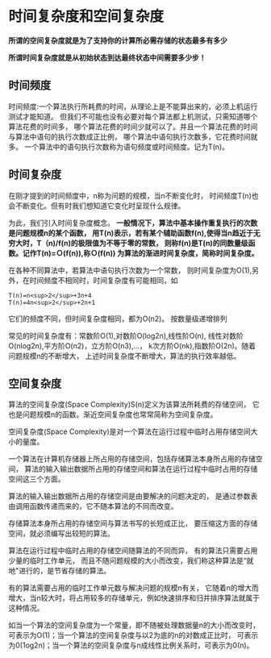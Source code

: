 # 时间复杂度和空间复杂度

**所谓的空间复杂度就是为了支持你的计算所必需存储的状态最多有多少**

**所谓时间复杂度就是从初始状态到达最终状态中间需要多少步！**


## 时间频度

时间频度:一个算法执行所耗费的时间，从理论上是不能算出来的，必须上机运行测试才能知道。
但我们不可能也没有必要对每个算法都上机测试，只需知道哪个算法花费的时间多，
哪个算法花费的时间少就可以了。并且一个算法花费的时间与算法中语句的执行次数成正比例，
哪个算法中语句执行次数多，它花费时间就多。
一个算法中的语句执行次数称为语句频度或时间频度。记为T(n)。 

## 时间复杂度

在刚才提到的时间频度中，n称为问题的规模，当n不断变化时，
时间频度T(n)也会不断变化。但有时我们想知道它变化时呈现什么规律。

为此，我们引入时间复杂度概念。
**一般情况下，算法中基本操作重复执行的次数是问题规模n的某个函数，
用T(n)表示，若有某个辅助函数f(n),使得当n趋近于无穷大时，T（n)/f(n)的极限值为不等于零的常数，
则称f(n)是T(n)的同数量级函数。记作T(n)=Ｏ(f(n)),称Ｏ(f(n))
为算法的渐进时间复杂度，简称时间复杂度。**

 在各种不同算法中，若算法中语句执行次数为一个常数，
则时间复杂度为O(1),另外，在时间频度不相同时，时间复杂度有可能相同，如

    T(n)=n<sup>2</sup>+3n+4
    T(n)=4n<sup>2</sup>+2n+1

它们的频度不同，但时间复杂度相同，都为O(n2)。 按数量级递增排列

常见的时间复杂度有：常数阶O(1),对数阶O(log2n),线性阶O(n), 
线性对数阶O(nlog2n),平方阶O(n2)，立方阶O(n3),...， 
k次方阶O(nk),指数阶O(2n)。随着问题规模n的不断增大，
上述时间复杂度不断增大，算法的执行效率越低。

## 空间复杂度

算法的空间复杂度(Space Complexity)S(n)定义为该算法所耗费的存储空间，
它也是问题规模n的函数。渐近空间复杂度也常常简称为空间复杂度。 

空间复杂度(Space Complexity)是对一个算法在运行过程中临时占用存储空间大小的量度。

一个算法在计算机存储器上所占用的存储空间，包括存储算法本身所占用的存储空间，
算法的输入输出数据所占用的存储空间和算法在运行过程中临时占用的存储空间这三个方面。

算法的输入输出数据所占用的存储空间是由要解决的问题决定的，
是通过参数表由调用函数传递而来的，它不随本算法的不同而改变。

存储算法本身所占用的存储空间与算法书写的长短成正比，
要压缩这方面的存储空间，就必须编写出较短的算法。

算法在运行过程中临时占用的存储空间随算法的不同而异，
有的算法只需要占用少量的临时工作单元，
而且不随问题规模的大小而改变，我们称这种算法是“就地\"进行的，是节省存储的算法。

有的算法需要占用的临时工作单元数与解决问题的规模n有关，
它随着n的增大而增大，当n较大时，将占用较多的存储单元，例如快速排序和归并排序算法就属于这种情况。

如当一个算法的空间复杂度为一个常量，即不随被处理数据量n的大小而改变时，
可表示为O(1)；当一个算法的空间复杂度与以2为底的n的对数成正比时，
可表示为0(1og2n)；当一个算法的空间复杂度与n成线性比例关系时，可表示为0(n)。
